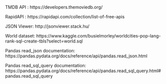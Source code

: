 <p> TMDB API :<a> https://developers.themoviedb.org/</a> </p>
<p> RapidAPI : <a> https://rapidapi.com/collection/list-of-free-apis</a> </p>
<p>JSON Viewer: <a> http://jsonviewer.stack.hu/</a> </p>


<p> World dataset: <a> https://www.kaggle.com/busielmorley/worldcities-pop-lang-rank-sql-create-tbls?select=world.sql </a> </p>

<p>Pandas read_json documentation: <a> https://pandas.pydata.org/docs/reference/api/pandas.read_json.html </a>  </p>

<p>Pandas read_sql_query documentation:<a> https://pandas.pydata.org/docs/reference/api/pandas.read_sql_query.html#pandas.read_sql_query </a> </p>